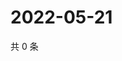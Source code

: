 # 2022-05-21

共 0 条

<!-- BEGIN WEIBO -->
<!-- 最后更新时间 Sat May 21 2022 13:15:47 GMT+0800 (China Standard Time) -->

<!-- END WEIBO -->

